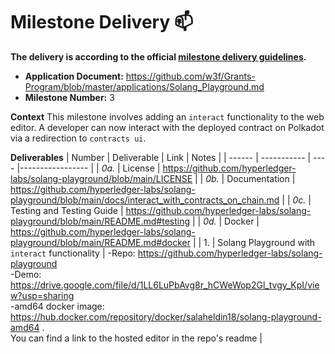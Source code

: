 # Milestone Delivery :mailbox:

**The delivery is according to the official [milestone delivery guidelines](https://github.com/w3f/Grants-Program/blob/master/docs/Support%20Docs/milestone-deliverables-guidelines.md).**

- **Application Document:** https://github.com/w3f/Grants-Program/blob/master/applications/Solang_Playground.md
- **Milestone Number:** 3

**Context**
This milestone involves adding an `interact` functionality to the web editor. A developer can now interact with the deployed contract on Polkadot via a redirection to `contracts ui`. 

**Deliverables**
| Number | Deliverable | Link | Notes |
| ------ | ----------- | ---- |----------------- |
| _0a._ | License | https://github.com/hyperledger-labs/solang-playground/blob/main/LICENSE |
| _0b._ | Documentation | https://github.com/hyperledger-labs/solang-playground/blob/main/docs/interact_with_contracts_on_chain.md |
| _0c._ | Testing and Testing Guide | https://github.com/hyperledger-labs/solang-playground/blob/main/README.md#testing |
| _0d._ | Docker | https://github.com/hyperledger-labs/solang-playground/blob/main/README.md#docker |
| 1. | Solang Playground with `interact` functionality | -Repo: https://github.com/hyperledger-labs/solang-playground <br> -Demo: https://drive.google.com/file/d/1LL6LuPbAvg8r_hCWeWop2Gl_tvgy_KpI/view?usp=sharing <br> -amd64 docker image: https://hub.docker.com/repository/docker/salaheldin18/solang-playground-amd64 .<br> You can find a link to the hosted editor in the repo's readme |
